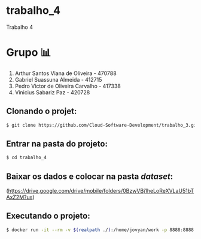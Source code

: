 # trabalho_4

Trabalho 4

# Grupo :bar_chart:

1. Arthur Santos Viana de Oliveira - 470788
2. Gabriel Suassuna Almeida - 412715
3. Pedro Victor de Oliveira Carvalho - 417338
4. Vinicius Sabariz Paz - 420728

## Clonando o projet:

```bash
$ git clone https://github.com/Cloud-Software-Development/trabalho_3.git
```

## Entrar na pasta do projeto:

```bash
$ cd trabalho_4
```

## Baixar os dados e colocar na pasta *dataset*:

(https://drive.google.com/drive/mobile/folders/0BzwVBj1heLoReXVLaU51bTAxZ2M?us)

## Executando o projeto:

```bash
$ docker run -it --rm -v $(realpath ./):/home/jovyan/work -p 8888:8888 jupyter/pyspark-notebook
```
